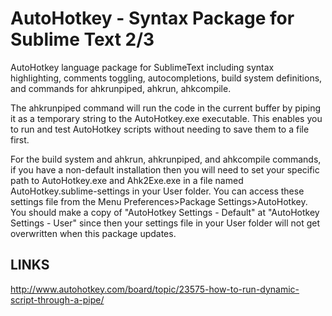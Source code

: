 AutoHotkey - Syntax Package for Sublime Text 2/3
==========

AutoHotkey language package for SublimeText including syntax highlighting, comments toggling, autocompletions, build system definitions, and commands for ahkrunpiped, ahkrun, ahkcompile.

The ahkrunpiped command will run the code in the current buffer by piping it as a temporary string to the AutoHotkey.exe executable. This enables you to run and test AutoHotkey scripts without needing to save them to a file first.

For the build system and ahkrun, ahkrunpiped, and ahkcompile commands, if you have a non-default installation then you will need to set your specific path to AutoHotkey.exe and Ahk2Exe.exe in a file named AutoHotkey.sublime-settings in your User folder. You can access these settings file from the Menu Preferences>Package Settings>AutoHotkey. You should make a copy of "AutoHotkey Settings - Default" at "AutoHotkey Settings - User" since then your settings file in your User folder will not get overwritten when this package updates.

LINKS
----------
http://www.autohotkey.com/board/topic/23575-how-to-run-dynamic-script-through-a-pipe/
